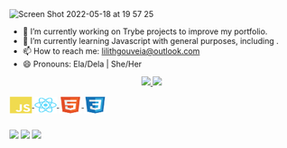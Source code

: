 <img width="767" alt="Screen Shot 2022-05-18 at 19 57 25" src="https://user-images.githubusercontent.com/89936120/169361925-79579504-55c0-4910-a432-fa3368d00755.png">

- 🔭 I’m currently working on Trybe projects to improve my portfolio.
- 🌱 I’m currently learning Javascript with general purposes, including .
- 📫 How to reach me: lilithgouveia@outlook.com
- 😄 Pronouns: Ela/Dela | She/Her

<div align="center">
  <a href="https://github.com/LilithGouveia">
  <img height="180em" src="https://github-readme-stats.vercel.app/api?username=LilithGouveia&show_icons=true&theme=tokyonight&include_all_commits=true&count_private=true"/>
  <img height="180em" src="https://github-readme-stats.vercel.app/api/top-langs/?username=LilithGouveia&layout=compact&langs_count=7&theme=tokyonight"/>
</div>
<div style="display: inline_block"><br>
  <img align="center" alt="Lili-Js" height="30" width="40" src="https://raw.githubusercontent.com/devicons/devicon/master/icons/javascript/javascript-plain.svg">
  <img align="center" alt="Lili-React" height="30" width="40" src="https://raw.githubusercontent.com/devicons/devicon/master/icons/react/react-original.svg">
  <img align="center" alt="Lili-HTML" height="30" width="40" src="https://raw.githubusercontent.com/devicons/devicon/master/icons/html5/html5-original.svg">
  <img align="center" alt=Lili-CSS" height="30" width="40" src="https://raw.githubusercontent.com/devicons/devicon/master/icons/css3/css3-original.svg">
</div>

##

<div> 
  <a href="https://instagram.com/lilith.pois.sou" target="_blank"><img src="https://img.shields.io/badge/-Instagram-%23E4405F?style=for-the-badge&logo=instagram&logoColor=white" target="_blank"></a>
  <a href = "mailto:lilithgouveia@outlook.com"><img src="[https://img.shields.io/badge/-Gmail-%23333?style=for-the-badge&logo=gmail&logoColor=white](https://img.shields.io/badge/Microsoft_Outlook-0078D4?style=for-the-badge&logo=microsoft-outlook&logoColor=white)" target="_blank"></a>
  <a href="https://www.linkedin.com/in/lilithgouveia" target="_blank"><img src="https://img.shields.io/badge/-LinkedIn-%230077B5?style=for-the-badge&logo=linkedin&logoColor=white" target="_blank"></a> 
 
</div>
